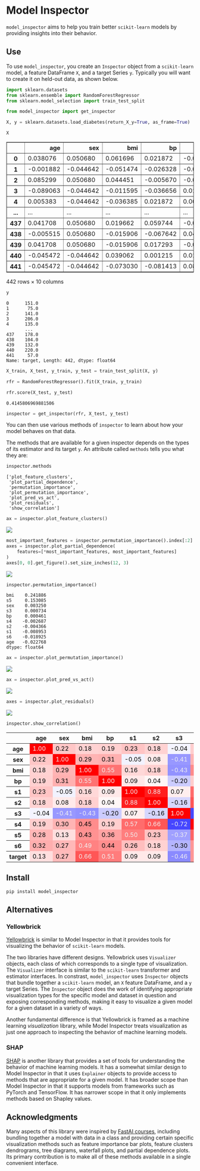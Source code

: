 Model Inspector
================

<!-- WARNING: THIS FILE WAS AUTOGENERATED! DO NOT EDIT! -->

`model_inspector` aims to help you train better `scikit-learn` models by
providing insights into their behavior.

## Use

To use `model_inspector`, you create an `Inspector` object from a
`scikit-learn` model, a feature DataFrame `X`, and a target Series `y`.
Typically you will want to create it on held-out data, as shown below.

``` python
import sklearn.datasets
from sklearn.ensemble import RandomForestRegressor
from sklearn.model_selection import train_test_split

from model_inspector import get_inspector
```

``` python
X, y = sklearn.datasets.load_diabetes(return_X_y=True, as_frame=True)
```

``` python
X
```

<div>
<style scoped>
    .dataframe tbody tr th:only-of-type {
        vertical-align: middle;
    }

    .dataframe tbody tr th {
        vertical-align: top;
    }

    .dataframe thead th {
        text-align: right;
    }
</style>
<table border="1" class="dataframe">
  <thead>
    <tr style="text-align: right;">
      <th></th>
      <th>age</th>
      <th>sex</th>
      <th>bmi</th>
      <th>bp</th>
      <th>s1</th>
      <th>s2</th>
      <th>s3</th>
      <th>s4</th>
      <th>s5</th>
      <th>s6</th>
    </tr>
  </thead>
  <tbody>
    <tr>
      <th>0</th>
      <td>0.038076</td>
      <td>0.050680</td>
      <td>0.061696</td>
      <td>0.021872</td>
      <td>-0.044223</td>
      <td>-0.034821</td>
      <td>-0.043401</td>
      <td>-0.002592</td>
      <td>0.019907</td>
      <td>-0.017646</td>
    </tr>
    <tr>
      <th>1</th>
      <td>-0.001882</td>
      <td>-0.044642</td>
      <td>-0.051474</td>
      <td>-0.026328</td>
      <td>-0.008449</td>
      <td>-0.019163</td>
      <td>0.074412</td>
      <td>-0.039493</td>
      <td>-0.068332</td>
      <td>-0.092204</td>
    </tr>
    <tr>
      <th>2</th>
      <td>0.085299</td>
      <td>0.050680</td>
      <td>0.044451</td>
      <td>-0.005670</td>
      <td>-0.045599</td>
      <td>-0.034194</td>
      <td>-0.032356</td>
      <td>-0.002592</td>
      <td>0.002861</td>
      <td>-0.025930</td>
    </tr>
    <tr>
      <th>3</th>
      <td>-0.089063</td>
      <td>-0.044642</td>
      <td>-0.011595</td>
      <td>-0.036656</td>
      <td>0.012191</td>
      <td>0.024991</td>
      <td>-0.036038</td>
      <td>0.034309</td>
      <td>0.022688</td>
      <td>-0.009362</td>
    </tr>
    <tr>
      <th>4</th>
      <td>0.005383</td>
      <td>-0.044642</td>
      <td>-0.036385</td>
      <td>0.021872</td>
      <td>0.003935</td>
      <td>0.015596</td>
      <td>0.008142</td>
      <td>-0.002592</td>
      <td>-0.031988</td>
      <td>-0.046641</td>
    </tr>
    <tr>
      <th>...</th>
      <td>...</td>
      <td>...</td>
      <td>...</td>
      <td>...</td>
      <td>...</td>
      <td>...</td>
      <td>...</td>
      <td>...</td>
      <td>...</td>
      <td>...</td>
    </tr>
    <tr>
      <th>437</th>
      <td>0.041708</td>
      <td>0.050680</td>
      <td>0.019662</td>
      <td>0.059744</td>
      <td>-0.005697</td>
      <td>-0.002566</td>
      <td>-0.028674</td>
      <td>-0.002592</td>
      <td>0.031193</td>
      <td>0.007207</td>
    </tr>
    <tr>
      <th>438</th>
      <td>-0.005515</td>
      <td>0.050680</td>
      <td>-0.015906</td>
      <td>-0.067642</td>
      <td>0.049341</td>
      <td>0.079165</td>
      <td>-0.028674</td>
      <td>0.034309</td>
      <td>-0.018114</td>
      <td>0.044485</td>
    </tr>
    <tr>
      <th>439</th>
      <td>0.041708</td>
      <td>0.050680</td>
      <td>-0.015906</td>
      <td>0.017293</td>
      <td>-0.037344</td>
      <td>-0.013840</td>
      <td>-0.024993</td>
      <td>-0.011080</td>
      <td>-0.046883</td>
      <td>0.015491</td>
    </tr>
    <tr>
      <th>440</th>
      <td>-0.045472</td>
      <td>-0.044642</td>
      <td>0.039062</td>
      <td>0.001215</td>
      <td>0.016318</td>
      <td>0.015283</td>
      <td>-0.028674</td>
      <td>0.026560</td>
      <td>0.044529</td>
      <td>-0.025930</td>
    </tr>
    <tr>
      <th>441</th>
      <td>-0.045472</td>
      <td>-0.044642</td>
      <td>-0.073030</td>
      <td>-0.081413</td>
      <td>0.083740</td>
      <td>0.027809</td>
      <td>0.173816</td>
      <td>-0.039493</td>
      <td>-0.004222</td>
      <td>0.003064</td>
    </tr>
  </tbody>
</table>
<p>442 rows × 10 columns</p>
</div>

``` python
y
```

    0      151.0
    1       75.0
    2      141.0
    3      206.0
    4      135.0
           ...  
    437    178.0
    438    104.0
    439    132.0
    440    220.0
    441     57.0
    Name: target, Length: 442, dtype: float64

``` python
X_train, X_test, y_train, y_test = train_test_split(X, y)
```

``` python
rfr = RandomForestRegressor().fit(X_train, y_train)
```

``` python
rfr.score(X_test, y_test)
```

    0.4145806969881506

``` python
inspector = get_inspector(rfr, X_test, y_test)
```

You can then use various methods of `inspector` to learn about how your
model behaves on that data.

The methods that are available for a given inspector depends on the
types of its estimator and its target `y`. An attribute called `methods`
tells you what they are:

``` python
inspector.methods
```

    ['plot_feature_clusters',
     'plot_partial_dependence',
     'permutation_importance',
     'plot_permutation_importance',
     'plot_pred_vs_act',
     'plot_residuals',
     'show_correlation']

``` python
ax = inspector.plot_feature_clusters()
```

![](index_files/figure-commonmark/cell-11-output-1.png)

``` python
most_important_features = inspector.permutation_importance().index[:2]
axes = inspector.plot_partial_dependence(
    features=[*most_important_features, most_important_features]
)
axes[0, 0].get_figure().set_size_inches(12, 3)
```

![](index_files/figure-commonmark/cell-12-output-1.png)

``` python
inspector.permutation_importance()
```

    bmi    0.241886
    s5     0.153085
    sex    0.003250
    s3     0.000734
    bp     0.000461
    s4    -0.002687
    s2    -0.004366
    s1    -0.008953
    s6    -0.018925
    age   -0.022768
    dtype: float64

``` python
ax = inspector.plot_permutation_importance()
```

![](index_files/figure-commonmark/cell-14-output-1.png)

``` python
ax = inspector.plot_pred_vs_act()
```

![](index_files/figure-commonmark/cell-15-output-1.png)

``` python
axes = inspector.plot_residuals()
```

![](index_files/figure-commonmark/cell-16-output-1.png)

``` python
inspector.show_correlation()
```

<style type="text/css">
#T_c8180_row0_col0, #T_c8180_row1_col1, #T_c8180_row2_col2, #T_c8180_row3_col3, #T_c8180_row4_col4, #T_c8180_row5_col5, #T_c8180_row6_col6, #T_c8180_row7_col7, #T_c8180_row8_col8, #T_c8180_row9_col9, #T_c8180_row10_col10 {
  background-color: #ff0000;
  color: #f1f1f1;
}
#T_c8180_row0_col1, #T_c8180_row1_col0 {
  background-color: #ffc6c6;
  color: #000000;
}
#T_c8180_row0_col2, #T_c8180_row0_col5, #T_c8180_row2_col0, #T_c8180_row5_col0, #T_c8180_row5_col9, #T_c8180_row9_col5 {
  background-color: #ffd2d2;
  color: #000000;
}
#T_c8180_row0_col3, #T_c8180_row2_col5, #T_c8180_row3_col0, #T_c8180_row5_col2 {
  background-color: #ffd0d0;
  color: #000000;
}
#T_c8180_row0_col4, #T_c8180_row4_col0 {
  background-color: #ffc4c4;
  color: #000000;
}
#T_c8180_row0_col6, #T_c8180_row6_col0 {
  background-color: #f4f4ff;
  color: #000000;
}
#T_c8180_row0_col7, #T_c8180_row3_col7, #T_c8180_row7_col0, #T_c8180_row7_col3 {
  background-color: #ffcece;
  color: #000000;
}
#T_c8180_row0_col8, #T_c8180_row8_col0 {
  background-color: #ffb6b6;
  color: #000000;
}
#T_c8180_row0_col9, #T_c8180_row9_col0 {
  background-color: #ffaeae;
  color: #000000;
}
#T_c8180_row0_col10, #T_c8180_row1_col8, #T_c8180_row8_col1, #T_c8180_row10_col0 {
  background-color: #ffdede;
  color: #000000;
}
#T_c8180_row1_col2, #T_c8180_row1_col7, #T_c8180_row2_col1, #T_c8180_row7_col1 {
  background-color: #ffb4b4;
  color: #000000;
}
#T_c8180_row1_col3, #T_c8180_row3_col1 {
  background-color: #ffb0b0;
  color: #000000;
}
#T_c8180_row1_col4, #T_c8180_row4_col1 {
  background-color: #f2f2ff;
  color: #000000;
}
#T_c8180_row1_col5, #T_c8180_row5_col1 {
  background-color: #ffeaea;
  color: #000000;
}
#T_c8180_row1_col6, #T_c8180_row6_col1 {
  background-color: #9898ff;
  color: #f1f1f1;
}
#T_c8180_row1_col9, #T_c8180_row9_col1 {
  background-color: #ffb8b8;
  color: #000000;
}
#T_c8180_row1_col10, #T_c8180_row10_col1 {
  background-color: #ffbaba;
  color: #000000;
}
#T_c8180_row2_col3, #T_c8180_row3_col2 {
  background-color: #ff7272;
  color: #f1f1f1;
}
#T_c8180_row2_col4, #T_c8180_row4_col2 {
  background-color: #ffd8d8;
  color: #000000;
}
#T_c8180_row2_col6, #T_c8180_row6_col2 {
  background-color: #9292ff;
  color: #f1f1f1;
}
#T_c8180_row2_col7, #T_c8180_row7_col2 {
  background-color: #ff8c8c;
  color: #000000;
}
#T_c8180_row2_col8, #T_c8180_row8_col2 {
  background-color: #ff9292;
  color: #000000;
}
#T_c8180_row2_col9, #T_c8180_row9_col2 {
  background-color: #ff8282;
  color: #f1f1f1;
}
#T_c8180_row2_col10, #T_c8180_row5_col7, #T_c8180_row7_col5, #T_c8180_row10_col2 {
  background-color: #ff5656;
  color: #f1f1f1;
}
#T_c8180_row3_col4, #T_c8180_row4_col3, #T_c8180_row4_col10, #T_c8180_row5_col10, #T_c8180_row10_col4, #T_c8180_row10_col5 {
  background-color: #ffe8e8;
  color: #000000;
}
#T_c8180_row3_col5, #T_c8180_row5_col3 {
  background-color: #fff6f6;
  color: #000000;
}
#T_c8180_row3_col6, #T_c8180_row6_col3 {
  background-color: #ccccff;
  color: #000000;
}
#T_c8180_row3_col8, #T_c8180_row8_col3 {
  background-color: #ffa2a2;
  color: #000000;
}
#T_c8180_row3_col9, #T_c8180_row9_col3 {
  background-color: #ff8e8e;
  color: #000000;
}
#T_c8180_row3_col10, #T_c8180_row10_col3 {
  background-color: #ff7c7c;
  color: #f1f1f1;
}
#T_c8180_row4_col5, #T_c8180_row5_col4 {
  background-color: #ff1e1e;
  color: #f1f1f1;
}
#T_c8180_row4_col6, #T_c8180_row6_col4 {
  background-color: #ffeeee;
  color: #000000;
}
#T_c8180_row4_col7, #T_c8180_row7_col4 {
  background-color: #ff6c6c;
  color: #f1f1f1;
}
#T_c8180_row4_col8, #T_c8180_row8_col4 {
  background-color: #ff7e7e;
  color: #f1f1f1;
}
#T_c8180_row4_col9, #T_c8180_row9_col4 {
  background-color: #ffbebe;
  color: #000000;
}
#T_c8180_row5_col6, #T_c8180_row6_col5 {
  background-color: #d6d6ff;
  color: #000000;
}
#T_c8180_row5_col8, #T_c8180_row8_col5 {
  background-color: #ffc2c2;
  color: #000000;
}
#T_c8180_row6_col7, #T_c8180_row7_col6 {
  background-color: #4646ff;
  color: #f1f1f1;
}
#T_c8180_row6_col8, #T_c8180_row8_col6 {
  background-color: #a0a0ff;
  color: #f1f1f1;
}
#T_c8180_row6_col9, #T_c8180_row9_col6 {
  background-color: #b4b4ff;
  color: #000000;
}
#T_c8180_row6_col10, #T_c8180_row10_col6 {
  background-color: #8a8aff;
  color: #f1f1f1;
}
#T_c8180_row7_col8, #T_c8180_row8_col7 {
  background-color: #ff6464;
  color: #f1f1f1;
}
#T_c8180_row7_col9, #T_c8180_row7_col10, #T_c8180_row9_col7, #T_c8180_row10_col7 {
  background-color: #ff9696;
  color: #000000;
}
#T_c8180_row8_col9, #T_c8180_row9_col8 {
  background-color: #ff7a7a;
  color: #f1f1f1;
}
#T_c8180_row8_col10, #T_c8180_row10_col8 {
  background-color: #ff8888;
  color: #f1f1f1;
}
#T_c8180_row9_col10, #T_c8180_row10_col9 {
  background-color: #ffa6a6;
  color: #000000;
}
</style>
<table id="T_c8180">
  <thead>
    <tr>
      <th class="blank level0" >&nbsp;</th>
      <th id="T_c8180_level0_col0" class="col_heading level0 col0" >age</th>
      <th id="T_c8180_level0_col1" class="col_heading level0 col1" >sex</th>
      <th id="T_c8180_level0_col2" class="col_heading level0 col2" >bmi</th>
      <th id="T_c8180_level0_col3" class="col_heading level0 col3" >bp</th>
      <th id="T_c8180_level0_col4" class="col_heading level0 col4" >s1</th>
      <th id="T_c8180_level0_col5" class="col_heading level0 col5" >s2</th>
      <th id="T_c8180_level0_col6" class="col_heading level0 col6" >s3</th>
      <th id="T_c8180_level0_col7" class="col_heading level0 col7" >s4</th>
      <th id="T_c8180_level0_col8" class="col_heading level0 col8" >s5</th>
      <th id="T_c8180_level0_col9" class="col_heading level0 col9" >s6</th>
      <th id="T_c8180_level0_col10" class="col_heading level0 col10" >target</th>
    </tr>
  </thead>
  <tbody>
    <tr>
      <th id="T_c8180_level0_row0" class="row_heading level0 row0" >age</th>
      <td id="T_c8180_row0_col0" class="data row0 col0" >1.00</td>
      <td id="T_c8180_row0_col1" class="data row0 col1" >0.22</td>
      <td id="T_c8180_row0_col2" class="data row0 col2" >0.18</td>
      <td id="T_c8180_row0_col3" class="data row0 col3" >0.19</td>
      <td id="T_c8180_row0_col4" class="data row0 col4" >0.23</td>
      <td id="T_c8180_row0_col5" class="data row0 col5" >0.18</td>
      <td id="T_c8180_row0_col6" class="data row0 col6" >-0.04</td>
      <td id="T_c8180_row0_col7" class="data row0 col7" >0.19</td>
      <td id="T_c8180_row0_col8" class="data row0 col8" >0.28</td>
      <td id="T_c8180_row0_col9" class="data row0 col9" >0.32</td>
      <td id="T_c8180_row0_col10" class="data row0 col10" >0.13</td>
    </tr>
    <tr>
      <th id="T_c8180_level0_row1" class="row_heading level0 row1" >sex</th>
      <td id="T_c8180_row1_col0" class="data row1 col0" >0.22</td>
      <td id="T_c8180_row1_col1" class="data row1 col1" >1.00</td>
      <td id="T_c8180_row1_col2" class="data row1 col2" >0.29</td>
      <td id="T_c8180_row1_col3" class="data row1 col3" >0.31</td>
      <td id="T_c8180_row1_col4" class="data row1 col4" >-0.05</td>
      <td id="T_c8180_row1_col5" class="data row1 col5" >0.08</td>
      <td id="T_c8180_row1_col6" class="data row1 col6" >-0.41</td>
      <td id="T_c8180_row1_col7" class="data row1 col7" >0.30</td>
      <td id="T_c8180_row1_col8" class="data row1 col8" >0.13</td>
      <td id="T_c8180_row1_col9" class="data row1 col9" >0.27</td>
      <td id="T_c8180_row1_col10" class="data row1 col10" >0.27</td>
    </tr>
    <tr>
      <th id="T_c8180_level0_row2" class="row_heading level0 row2" >bmi</th>
      <td id="T_c8180_row2_col0" class="data row2 col0" >0.18</td>
      <td id="T_c8180_row2_col1" class="data row2 col1" >0.29</td>
      <td id="T_c8180_row2_col2" class="data row2 col2" >1.00</td>
      <td id="T_c8180_row2_col3" class="data row2 col3" >0.55</td>
      <td id="T_c8180_row2_col4" class="data row2 col4" >0.16</td>
      <td id="T_c8180_row2_col5" class="data row2 col5" >0.18</td>
      <td id="T_c8180_row2_col6" class="data row2 col6" >-0.43</td>
      <td id="T_c8180_row2_col7" class="data row2 col7" >0.45</td>
      <td id="T_c8180_row2_col8" class="data row2 col8" >0.43</td>
      <td id="T_c8180_row2_col9" class="data row2 col9" >0.49</td>
      <td id="T_c8180_row2_col10" class="data row2 col10" >0.66</td>
    </tr>
    <tr>
      <th id="T_c8180_level0_row3" class="row_heading level0 row3" >bp</th>
      <td id="T_c8180_row3_col0" class="data row3 col0" >0.19</td>
      <td id="T_c8180_row3_col1" class="data row3 col1" >0.31</td>
      <td id="T_c8180_row3_col2" class="data row3 col2" >0.55</td>
      <td id="T_c8180_row3_col3" class="data row3 col3" >1.00</td>
      <td id="T_c8180_row3_col4" class="data row3 col4" >0.09</td>
      <td id="T_c8180_row3_col5" class="data row3 col5" >0.04</td>
      <td id="T_c8180_row3_col6" class="data row3 col6" >-0.20</td>
      <td id="T_c8180_row3_col7" class="data row3 col7" >0.19</td>
      <td id="T_c8180_row3_col8" class="data row3 col8" >0.36</td>
      <td id="T_c8180_row3_col9" class="data row3 col9" >0.44</td>
      <td id="T_c8180_row3_col10" class="data row3 col10" >0.51</td>
    </tr>
    <tr>
      <th id="T_c8180_level0_row4" class="row_heading level0 row4" >s1</th>
      <td id="T_c8180_row4_col0" class="data row4 col0" >0.23</td>
      <td id="T_c8180_row4_col1" class="data row4 col1" >-0.05</td>
      <td id="T_c8180_row4_col2" class="data row4 col2" >0.16</td>
      <td id="T_c8180_row4_col3" class="data row4 col3" >0.09</td>
      <td id="T_c8180_row4_col4" class="data row4 col4" >1.00</td>
      <td id="T_c8180_row4_col5" class="data row4 col5" >0.88</td>
      <td id="T_c8180_row4_col6" class="data row4 col6" >0.07</td>
      <td id="T_c8180_row4_col7" class="data row4 col7" >0.57</td>
      <td id="T_c8180_row4_col8" class="data row4 col8" >0.50</td>
      <td id="T_c8180_row4_col9" class="data row4 col9" >0.26</td>
      <td id="T_c8180_row4_col10" class="data row4 col10" >0.09</td>
    </tr>
    <tr>
      <th id="T_c8180_level0_row5" class="row_heading level0 row5" >s2</th>
      <td id="T_c8180_row5_col0" class="data row5 col0" >0.18</td>
      <td id="T_c8180_row5_col1" class="data row5 col1" >0.08</td>
      <td id="T_c8180_row5_col2" class="data row5 col2" >0.18</td>
      <td id="T_c8180_row5_col3" class="data row5 col3" >0.04</td>
      <td id="T_c8180_row5_col4" class="data row5 col4" >0.88</td>
      <td id="T_c8180_row5_col5" class="data row5 col5" >1.00</td>
      <td id="T_c8180_row5_col6" class="data row5 col6" >-0.16</td>
      <td id="T_c8180_row5_col7" class="data row5 col7" >0.66</td>
      <td id="T_c8180_row5_col8" class="data row5 col8" >0.23</td>
      <td id="T_c8180_row5_col9" class="data row5 col9" >0.18</td>
      <td id="T_c8180_row5_col10" class="data row5 col10" >0.09</td>
    </tr>
    <tr>
      <th id="T_c8180_level0_row6" class="row_heading level0 row6" >s3</th>
      <td id="T_c8180_row6_col0" class="data row6 col0" >-0.04</td>
      <td id="T_c8180_row6_col1" class="data row6 col1" >-0.41</td>
      <td id="T_c8180_row6_col2" class="data row6 col2" >-0.43</td>
      <td id="T_c8180_row6_col3" class="data row6 col3" >-0.20</td>
      <td id="T_c8180_row6_col4" class="data row6 col4" >0.07</td>
      <td id="T_c8180_row6_col5" class="data row6 col5" >-0.16</td>
      <td id="T_c8180_row6_col6" class="data row6 col6" >1.00</td>
      <td id="T_c8180_row6_col7" class="data row6 col7" >-0.72</td>
      <td id="T_c8180_row6_col8" class="data row6 col8" >-0.37</td>
      <td id="T_c8180_row6_col9" class="data row6 col9" >-0.30</td>
      <td id="T_c8180_row6_col10" class="data row6 col10" >-0.46</td>
    </tr>
    <tr>
      <th id="T_c8180_level0_row7" class="row_heading level0 row7" >s4</th>
      <td id="T_c8180_row7_col0" class="data row7 col0" >0.19</td>
      <td id="T_c8180_row7_col1" class="data row7 col1" >0.30</td>
      <td id="T_c8180_row7_col2" class="data row7 col2" >0.45</td>
      <td id="T_c8180_row7_col3" class="data row7 col3" >0.19</td>
      <td id="T_c8180_row7_col4" class="data row7 col4" >0.57</td>
      <td id="T_c8180_row7_col5" class="data row7 col5" >0.66</td>
      <td id="T_c8180_row7_col6" class="data row7 col6" >-0.72</td>
      <td id="T_c8180_row7_col7" class="data row7 col7" >1.00</td>
      <td id="T_c8180_row7_col8" class="data row7 col8" >0.60</td>
      <td id="T_c8180_row7_col9" class="data row7 col9" >0.41</td>
      <td id="T_c8180_row7_col10" class="data row7 col10" >0.41</td>
    </tr>
    <tr>
      <th id="T_c8180_level0_row8" class="row_heading level0 row8" >s5</th>
      <td id="T_c8180_row8_col0" class="data row8 col0" >0.28</td>
      <td id="T_c8180_row8_col1" class="data row8 col1" >0.13</td>
      <td id="T_c8180_row8_col2" class="data row8 col2" >0.43</td>
      <td id="T_c8180_row8_col3" class="data row8 col3" >0.36</td>
      <td id="T_c8180_row8_col4" class="data row8 col4" >0.50</td>
      <td id="T_c8180_row8_col5" class="data row8 col5" >0.23</td>
      <td id="T_c8180_row8_col6" class="data row8 col6" >-0.37</td>
      <td id="T_c8180_row8_col7" class="data row8 col7" >0.60</td>
      <td id="T_c8180_row8_col8" class="data row8 col8" >1.00</td>
      <td id="T_c8180_row8_col9" class="data row8 col9" >0.52</td>
      <td id="T_c8180_row8_col10" class="data row8 col10" >0.46</td>
    </tr>
    <tr>
      <th id="T_c8180_level0_row9" class="row_heading level0 row9" >s6</th>
      <td id="T_c8180_row9_col0" class="data row9 col0" >0.32</td>
      <td id="T_c8180_row9_col1" class="data row9 col1" >0.27</td>
      <td id="T_c8180_row9_col2" class="data row9 col2" >0.49</td>
      <td id="T_c8180_row9_col3" class="data row9 col3" >0.44</td>
      <td id="T_c8180_row9_col4" class="data row9 col4" >0.26</td>
      <td id="T_c8180_row9_col5" class="data row9 col5" >0.18</td>
      <td id="T_c8180_row9_col6" class="data row9 col6" >-0.30</td>
      <td id="T_c8180_row9_col7" class="data row9 col7" >0.41</td>
      <td id="T_c8180_row9_col8" class="data row9 col8" >0.52</td>
      <td id="T_c8180_row9_col9" class="data row9 col9" >1.00</td>
      <td id="T_c8180_row9_col10" class="data row9 col10" >0.35</td>
    </tr>
    <tr>
      <th id="T_c8180_level0_row10" class="row_heading level0 row10" >target</th>
      <td id="T_c8180_row10_col0" class="data row10 col0" >0.13</td>
      <td id="T_c8180_row10_col1" class="data row10 col1" >0.27</td>
      <td id="T_c8180_row10_col2" class="data row10 col2" >0.66</td>
      <td id="T_c8180_row10_col3" class="data row10 col3" >0.51</td>
      <td id="T_c8180_row10_col4" class="data row10 col4" >0.09</td>
      <td id="T_c8180_row10_col5" class="data row10 col5" >0.09</td>
      <td id="T_c8180_row10_col6" class="data row10 col6" >-0.46</td>
      <td id="T_c8180_row10_col7" class="data row10 col7" >0.41</td>
      <td id="T_c8180_row10_col8" class="data row10 col8" >0.46</td>
      <td id="T_c8180_row10_col9" class="data row10 col9" >0.35</td>
      <td id="T_c8180_row10_col10" class="data row10 col10" >1.00</td>
    </tr>
  </tbody>
</table>

## Install

`pip install model_inspector`

## Alternatives

### Yellowbrick

[Yellowbrick](https://www.scikit-yb.org/en/latest/) is similar to Model
Inspector in that it provides tools for visualizing the behavior of
`scikit-learn` models.

The two libraries have different designs. Yellowbrick uses `Visualizer`
objects, each class of which corresponds to a single type of
visualization. The `Visualizer` interface is similar to the
`scikit-learn` transformer and estimator interfaces. In constrast,
`model_inspector` uses `Inspector` objects that bundle together a
`scikit-learn` model, an `X` feature DataFrame, and a `y` target Series.
The `Inspector` object does the work of identifying appropriate
visualization types for the specific model and dataset in question and
exposing corresponding methods, making it easy to visualize a given
model for a given dataset in a variety of ways.

Another fundamental difference is that Yellowbrick is framed as a
machine learning *visualization* library, while Model Inspector treats
visualization as just one approach to inspecting the behavior of machine
learning models.

### SHAP

[SHAP](https://github.com/slundberg/shap) is another library that
provides a set of tools for understanding the behavior of machine
learning models. It has a somewhat similar design to Model Inspector in
that it uses `Explainer` objects to provide access to methods that are
appropriate for a given model. It has broader scope than Model Inspector
in that it supports models from frameworks such as PyTorch and
TensorFlow. It has narrower scope in that it only implements methods
based on Shapley values.

## Acknowledgments

Many aspects of this library were inspired by [FastAI
courses](https://course.fast.ai/), including bundling together a model
with data in a class and providing certain specific visualization
methods such as feature importance bar plots, feature clusters
dendrograms, tree diagrams, waterfall plots, and partial dependence
plots. Its primary contribution is to make all of these methods
available in a single convenient interface.
